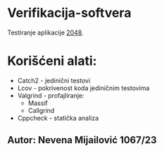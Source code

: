 # Verifikacija-softvera

Testiranje aplikacije [2048](https://github.com/HadesD/2048).
# Korišćeni alati:
- Catch2 - jedinični testovi
- Lcov - pokrivenost koda jediničnim testovima
- Valgrind - profajliranje:
  - Massif
  - Callgrind
- Cppcheck - statička analiza

## Autor: Nevena Mijailović 1067/23
